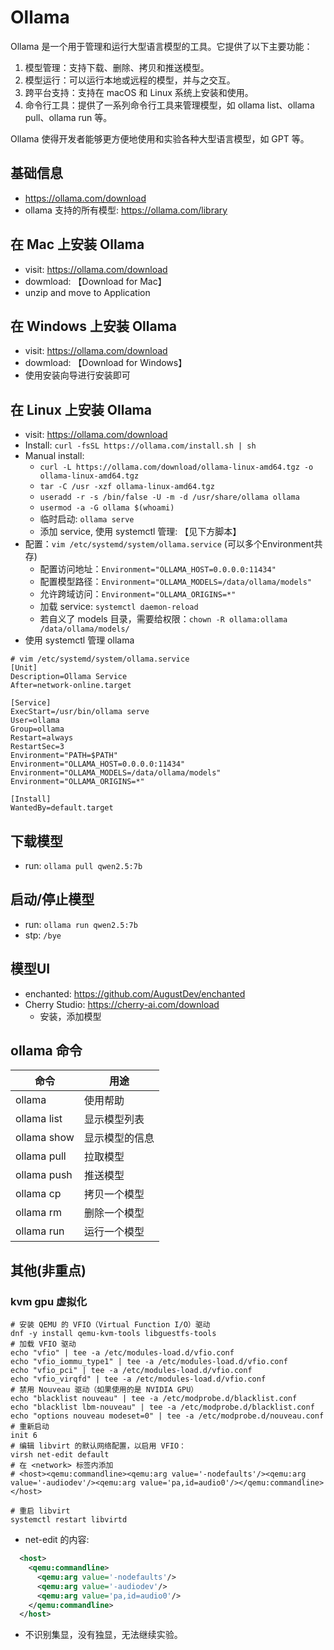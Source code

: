 # Ollama

Ollama 是一个用于管理和运行大型语言模型的工具。它提供了以下主要功能：

1. 模型管理：支持下载、删除、拷贝和推送模型。
2. 模型运行：可以运行本地或远程的模型，并与之交互。
3. 跨平台支持：支持在 macOS 和 Linux 系统上安装和使用。
4. 命令行工具：提供了一系列命令行工具来管理模型，如 ollama list、ollama pull、ollama run 等。

Ollama 使得开发者能够更方便地使用和实验各种大型语言模型，如 GPT 等。

## 基础信息

- https://ollama.com/download
- ollama 支持的所有模型: https://ollama.com/library

## 在 Mac 上安装 Ollama

- visit: https://ollama.com/download
- dowmload: 【Download for Mac】
- unzip and move to Application

## 在 Windows 上安装 Ollama

- visit: https://ollama.com/download
- dowmload: 【Download for Windows】
- 使用安装向导进行安装即可

## 在 Linux 上安装 Ollama

- visit: https://ollama.com/download
- Install: `curl -fsSL https://ollama.com/install.sh | sh`
- Manual install:
  - `curl -L https://ollama.com/download/ollama-linux-amd64.tgz -o ollama-linux-amd64.tgz`
  - `tar -C /usr -xzf ollama-linux-amd64.tgz`
  - `useradd -r -s /bin/false -U -m -d /usr/share/ollama ollama`
  - `usermod -a -G ollama $(whoami)`
  - 临时启动: `ollama serve`
  - 添加 service, 使用 systemctl 管理: 【见下方脚本】
- 配置：`vim /etc/systemd/system/ollama.service` (可以多个Environment共存)
  - 配置访问地址：`Environment="OLLAMA_HOST=0.0.0.0:11434"`
  - 配置模型路径：`Environment="OLLAMA_MODELS=/data/ollama/models"`
  - 允许跨域访问：`Environment="OLLAMA_ORIGINS=*"`
  - 加载 service: `systemctl daemon-reload`
  - 若自义了 models 目录，需要给权限：`chown -R ollama:ollama /data/ollama/models/`
- 使用 systemctl 管理 ollama


```shell
# vim /etc/systemd/system/ollama.service
[Unit]
Description=Ollama Service
After=network-online.target

[Service]
ExecStart=/usr/bin/ollama serve
User=ollama
Group=ollama
Restart=always
RestartSec=3
Environment="PATH=$PATH"
Environment="OLLAMA_HOST=0.0.0.0:11434"
Environment="OLLAMA_MODELS=/data/ollama/models"
Environment="OLLAMA_ORIGINS=*"

[Install]
WantedBy=default.target
```


## 下载模型

- run: `ollama pull qwen2.5:7b`

## 启动/停止模型

- run:  `ollama run qwen2.5:7b`
- stp: `/bye`


## 模型UI

- enchanted: https://github.com/AugustDev/enchanted
- Cherry Studio: https://cherry-ai.com/download
  - 安装，添加模型


## ollama 命令
| 命令          | 用途      |
|-------------|---------|
| ollama      | 使用帮助    |
| ollama list | 显示模型列表  |
| ollama show | 显示模型的信息 |
| ollama pull | 拉取模型    |
| ollama push | 推送模型    |
| ollama cp   | 拷贝一个模型  |
| ollama rm   | 删除一个模型  |
| ollama run  | 运行一个模型  |



## 其他(非重点)


### kvm gpu 虚拟化

```shell
# 安装 QEMU 的 VFIO（Virtual Function I/O）驱动
dnf -y install qemu-kvm-tools libguestfs-tools
# 加载 VFIO 驱动
echo "vfio" | tee -a /etc/modules-load.d/vfio.conf
echo "vfio_iommu_type1" | tee -a /etc/modules-load.d/vfio.conf
echo "vfio_pci" | tee -a /etc/modules-load.d/vfio.conf
echo "vfio_virqfd" | tee -a /etc/modules-load.d/vfio.conf
# 禁用 Nouveau 驱动（如果使用的是 NVIDIA GPU）
echo "blacklist nouveau" | tee -a /etc/modprobe.d/blacklist.conf
echo "blacklist lbm-nouveau" | tee -a /etc/modprobe.d/blacklist.conf
echo "options nouveau modeset=0" | tee -a /etc/modprobe.d/nouveau.conf
# 重新启动
init 6
# 编辑 libvirt 的默认网络配置，以启用 VFIO：
virsh net-edit default
# 在 <network> 标签内添加
# <host><qemu:commandline><qemu:arg value='-nodefaults'/><qemu:arg value='-audiodev'/><qemu:arg value='pa,id=audio0'/></qemu:commandline></host>

# 重启 libvirt
systemctl restart libvirtd
```

- net-edit  的内容:
```xml
  <host>
    <qemu:commandline>
      <qemu:arg value='-nodefaults'/>
      <qemu:arg value='-audiodev'/>
      <qemu:arg value='pa,id=audio0'/>
    </qemu:commandline>
  </host>
```

- 不识别集显，没有独显，无法继续实验。


